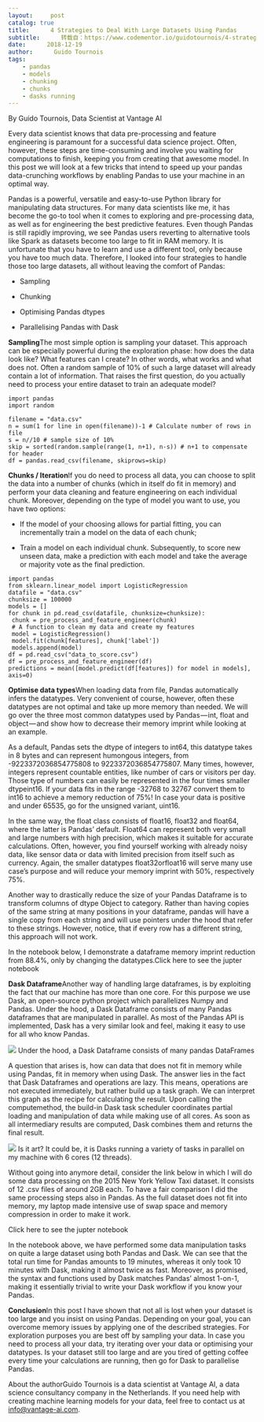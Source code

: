 ```yaml
---
layout:     post
catalog: true
title:      4 Strategies to Deal With Large Datasets Using Pandas
subtitle:      转载自：https://www.codementor.io/guidotournois/4-strategies-to-deal-with-large-datasets-using-pandas-qdw3an95k
date:      2018-12-19
author:      Guido Tournois
tags:
    - pandas
    - models
    - chunking
    - chunks
    - dasks running
---
```


By Guido Tournois, Data Scientist at Vantage AI

Every data scientist knows that data pre-processing and feature engineering is paramount for a successful data science project. Often, however, these steps are time-consuming and involve you waiting for computations to finish, keeping you from creating that awesome model. In this post we will look at a few tricks that intend to speed up your pandas data-crunching workflows by enabling Pandas to use your machine in an optimal way.

Pandas is a powerful, versatile and easy-to-use Python library for manipulating data structures. For many data scientists like me, it has become the go-to tool when it comes to exploring and pre-processing data, as well as for engineering the best predictive features. Even though Pandas is still rapidly improving, we see Pandas users reverting to alternative tools like Spark as datasets become too large to fit in RAM memory. It is unfortunate that you have to learn and use a different tool, only because you have too much data. Therefore, I looked into four strategies to handle those too large datasets, all without leaving the comfort of Pandas:

- Sampling

- Chunking

- Optimising Pandas dtypes

- Parallelising Pandas with Dask


**Sampling**The most simple option is sampling your dataset. This approach can be especially powerful during the exploration phase: how does the data look like? What features can I create? In other words, what works and what does not. Often a random sample of 10% of such a large dataset will already contain a lot of information. That raises the first question, do you actually need to process your entire dataset to train an adequate model?

```
import pandas
import random

filename = "data.csv" 
n = sum(1 for line in open(filename))-1 # Calculate number of rows in file
s = n//10 # sample size of 10%
skip = sorted(random.sample(range(1, n+1), n-s)) # n+1 to compensate for header 
df = pandas.read_csv(filename, skiprows=skip)

```

**Chunks / Iteration**If you do need to process all data, you can choose to split the data into a number of chunks (which in itself do fit in memory) and perform your data cleaning and feature engineering on each individual chunk. Moreover, depending on the type of model you want to use, you have two options:

- If the model of your choosing allows for partial fitting, you can incrementally train a model on the data of each chunk;

- Train a model on each individual chunk. Subsequently, to score new unseen data, make a prediction with each model and take the average or majority vote as the final prediction.


```
import pandas
from sklearn.linear_model import LogisticRegression
datafile = "data.csv"
chunksize = 100000
models = []
for chunk in pd.read_csv(datafile, chunksize=chunksize):
 chunk = pre_process_and_feature_engineer(chunk) 
 # A function to clean my data and create my features
 model = LogisticRegression()
 model.fit(chunk[features], chunk['label'])
 models.append(model)
df = pd.read_csv("data_to_score.csv")
df = pre_process_and_feature_engineer(df)
predictions = mean([model.predict(df[features]) for model in models], axis=0)

```

**Optimise data types**When loading data from file, Pandas automatically infers the datatypes. Very convenient of course, however, often these datatypes are not optimal and take up more memory than needed. We will go over the three most common datatypes used by Pandas — int, float and object — and show how to decrease their memory imprint while looking at an example.

As a default, Pandas sets the dtype of integers to int64, this datatype takes in 8 bytes and can represent humongous integers, from -9223372036854775808 to 9223372036854775807. Many times, however, integers represent countable entities, like number of cars or visitors per day. Those type of numbers can easily be represented in the four times smaller dtypeint16. If your data fits in the range -32768 to 32767 convert them to int16 to achieve a memory reduction of 75%! In case your data is positive and under 65535, go for the unsigned variant, uint16.

In the same way, the float class consists of float16, float32 and float64, where the latter is Pandas’ default. Float64 can represent both very small and large numbers with high precision, which makes it suitable for accurate calculations. Often, however, you find yourself working with already noisy data, like sensor data or data with limited precision from itself such as currency. Again, the smaller datatypes float32orfloat16 will serve many use case’s purpose and will reduce your memory imprint with 50%, respectively 75%.

Another way to drastically reduce the size of your Pandas Dataframe is to transform columns of dtype Object to category. Rather than having copies of the same string at many positions in your dataframe, pandas will have a single copy from each string and will use pointers under the hood that refer to these strings. However, notice, that if every row has a different string, this approach will not work.

In the notebook below, I demonstrate a dataframe memory imprint reduction from 88.4%, only by changing the datatypes.Click here to see the jupter notebook

**Dask Dataframe**Another way of handling large dataframes, is by exploiting the fact that our machine has more than one core. For this purpose we use Dask, an open-source python project which parallelizes Numpy and Pandas. Under the hood, a Dask Dataframe consists of many Pandas dataframes that are manipulated in parallel. As most of the Pandas API is implemented, Dask has a very similar look and feel, making it easy to use for all who know Pandas.

![](https://process.filestackapi.com/cache=expiry:max/6bWH27MaSIi6HyqwVAZf)
Under the hood, a Dask Dataframe consists of many pandas DataFrames

A question that arises is, how can data that does not fit in memory while using Pandas, fit in memory when using Dask. The answer lies in the fact that Dask Dataframes and operations are lazy. This means, operations are not executed immediately, but rather build up a task graph. We can interpret this graph as the recipe for calculating the result. Upon calling the computemethod, the build-in Dask task scheduler coordinates partial loading and manipulation of data while making use of all cores. As soon as all intermediary results are computed, Dask combines them and returns the final result.

![](https://process.filestackapi.com/cache=expiry:max/LT4S4Y9kSMOAan1JjZOH)
Is it art? It could be, it is Dasks running a variety of tasks in parallel on my machine with 6 cores (12 threads).

Without going into anymore detail, consider the link below in which I will do some data processing on the 2015 New York Yellow Taxi dataset. It consists of 12 .csv files of around 2GB each. To have a fair comparison I did the same processing steps also in Pandas. As the full dataset does not fit into memory, my laptop made intensive use of swap space and memory compression in order to make it work.

Click here to see the jupter notebook

In the notebook above, we have performed some data manipulation tasks on quite a large dataset using both Pandas and Dask. We can see that the total run time for Pandas amounts to 19 minutes, whereas it only took 10 minutes with Dask, making it almost twice as fast. Moreover, as promised, the syntax and functions used by Dask matches Pandas’ almost 1-on-1, making it essentially trivial to write your Dask workflow if you know your Pandas.

**Conclusion**In this post I have shown that not all is lost when your dataset is too large and you insist on using Pandas. Depending on your goal, you can overcome memory issues by applying one of the described strategies. For exploration purposes you are best off by sampling your data. In case you need to process all your data, try iterating over your data or optimising your datatypes. Is your dataset still too large and are you tired of getting coffee every time your calculations are running, then go for Dask to parallelise Pandas.

About the authorGuido Tournois is a data scientist at Vantage AI, a data science consultancy company in the Netherlands. If you need help with creating machine learning models for your data, feel free to contact us at info@vantage-ai.com.
